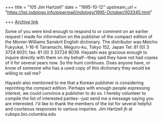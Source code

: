 +++
title = "105 Jim Hartzell"
date = "1995-10-12"
upstream_url = "https://list.indology.info/pipermail/indology/1995-October/003345.html"

+++
[Archive link](https://list.indology.info/pipermail/indology/1995-October/003345.html)


Some of you were kind enough to respond to or comment on an earlier
request I made for information on the publisher of the compact
edition of the Monier-Williams Sanskrit English dictionary.
The distributor was
Meicho Fukyukai, 1-16-6 Tairamachi, Meguro-ku, Tokyo 152, Japan
Tel: 81 (0) 3 3724 8031; fax: 81 (0) 3 33724 8039.
Hayashi was gracious enough to inquire directly with them on my
behalf--they said they have not had copies of it for several years
now.
So the hunt continues.
Does anyone have, or know of someone who has a used copy of this
dictionary they would be willing to sell me?

Hayashi also mentioned to me that a Korean publisher is considering
reprinting the compact edition.  Perhaps with enough people expressing
interest, we could convince a publisher to do so.  I hereby volunteer
to compile the list of interested parties--just send me a message saying you 
are interested.
I'd like to thank the members of the list for several helpful and
courteous responses to various inquiries.
Jim Hartzell
jh at cubsps.bio.columbia.edu





